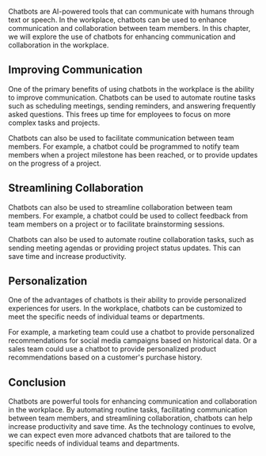 
Chatbots are AI-powered tools that can communicate with humans through text or speech. In the workplace, chatbots can be used to enhance communication and collaboration between team members. In this chapter, we will explore the use of chatbots for enhancing communication and collaboration in the workplace.

Improving Communication
-----------------------

One of the primary benefits of using chatbots in the workplace is the ability to improve communication. Chatbots can be used to automate routine tasks such as scheduling meetings, sending reminders, and answering frequently asked questions. This frees up time for employees to focus on more complex tasks and projects.

Chatbots can also be used to facilitate communication between team members. For example, a chatbot could be programmed to notify team members when a project milestone has been reached, or to provide updates on the progress of a project.

Streamlining Collaboration
--------------------------

Chatbots can also be used to streamline collaboration between team members. For example, a chatbot could be used to collect feedback from team members on a project or to facilitate brainstorming sessions.

Chatbots can also be used to automate routine collaboration tasks, such as sending meeting agendas or providing project status updates. This can save time and increase productivity.

Personalization
---------------

One of the advantages of chatbots is their ability to provide personalized experiences for users. In the workplace, chatbots can be customized to meet the specific needs of individual teams or departments.

For example, a marketing team could use a chatbot to provide personalized recommendations for social media campaigns based on historical data. Or a sales team could use a chatbot to provide personalized product recommendations based on a customer's purchase history.

Conclusion
----------

Chatbots are powerful tools for enhancing communication and collaboration in the workplace. By automating routine tasks, facilitating communication between team members, and streamlining collaboration, chatbots can help increase productivity and save time. As the technology continues to evolve, we can expect even more advanced chatbots that are tailored to the specific needs of individual teams and departments.
